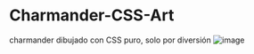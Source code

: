 # Charmander-CSS-Art
charmander dibujado con CSS puro, solo por diversión 
![image](https://github.com/Manuel-2/Charmander-CSS-Art/assets/73960495/6c7e7c09-7018-4750-8aee-9562c52c22f2)
